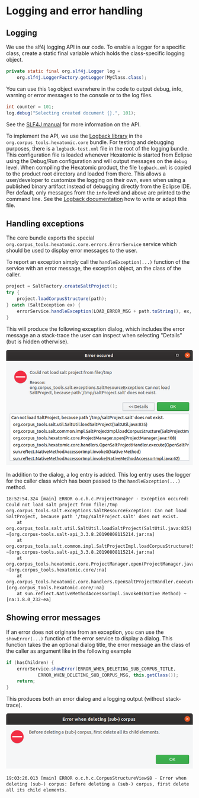 # Logging and error handling

## Logging

We use the slf4j logging API in our code.
To enable a logger for a specific class, create a static final variable which holds the class-specific logging object.

```java
private static final org.slf4j.Logger log = 
	org.slf4j.LoggerFactory.getLogger(MyClass.class);
```

You can use this `log` object everwhere in the code to output debug, info, warning or error messages to the console or to the log files. 

```java
int counter = 101;
log.debug("Selecting created document {}.", 101);
```

See the [SLF4J manual](https://www.slf4j.org/manual.html) for more information on the API.

To implement the API, we use the [Logback library](https://logback.qos.ch/) in the `org.corpus_tools.hexatomic.core` bundle.
For testing and debugging purposes, there is a `logback-test.xml` file in the root of the logging bundle. 
This configuration file is loaded whenever Hexatomic is started from Eclipse using the Debug/Run configuration and will output messages on the `debug` level.
When compiling the Hexatomic product, the file `logback.xml` is copied to the product root directory and loaded from there.
This allows a user/developer to customize the logging on their own, even when using a published binary artifact instead of debugging directly from the Eclipse IDE.
Per default, only messages from the `info` level and above are printed to the command line.
See the [Logback documentation](https://logback.qos.ch/manual/configuration.html) how to write or adapt this file.

## Handling exceptions

The core bundle exports the special `org.corpus_tools.hexatomic.core.errors.ErrorService` service which should be used to display error messages to the user.

To report an exception simply call the `handleException(...)` function of the service with an error message, the exception object, an the class of the caller.
```java
project = SaltFactory.createSaltProject();
try {
	project.loadCorpusStructure(path);
} catch (SaltException ex) {
	errorService.handleException(LOAD_ERROR_MSG + path.toString(), ex, ProjectManager.class);
}
```
This will produce the following exception dialog, which includes the error message an a stack-trace the user can inspect when selecting "Details" (but is hidden otherwise).

![An example for an exception dialog](./exception-dialog.png)

In addition to the dialog, a log entry is added.
This log entry uses the logger for the caller class which has been passed to the `handleException(...)` method.
```plain
18:52:54.324 [main] ERROR o.c.h.c.ProjectManager - Exception occured: Could not load salt project from file:/tmp
org.corpus_tools.salt.exceptions.SaltResourceException: Can not load SaltProject, because path '/tmp/saltProject.salt' does not exist. 
	at org.corpus_tools.salt.util.SaltUtil.loadSaltProject(SaltUtil.java:835) ~[org.corpus-tools.salt-api_3.3.8.20190808115214.jar:na]
	at org.corpus_tools.salt.common.impl.SaltProjectImpl.loadCorpusStructure(SaltProjectImpl.java:148) ~[org.corpus-tools.salt-api_3.3.8.20190808115214.jar:na]
	at org.corpus_tools.hexatomic.core.ProjectManager.open(ProjectManager.java:108) ~[org.corpus_tools.hexatomic.core/:na]
	at org.corpus_tools.hexatomic.core.handlers.OpenSaltProjectHandler.execute(OpenSaltProjectHandler.java:26) [org.corpus_tools.hexatomic.core/:na]
	at sun.reflect.NativeMethodAccessorImpl.invoke0(Native Method) ~[na:1.8.0_232-ea]
```

## Showing error messages

If an error does not originate from an exception, you can use the `showError(...)` function of the error service to display a dialog.
This function takes the an optional dialog title, the error message an the class of the caller as argument like in the following example
```java
if (hasChildren) {
	errorService.showError(ERROR_WHEN_DELETING_SUB_CORPUS_TITLE,
			ERROR_WHEN_DELETING_SUB_CORPUS_MSG, this.getClass());
	return;
}
```
This produces both an error dialog and a logging output (without stack-trace).

![An example for an error dialog](./error-dialog.png)

```plain
19:03:26.013 [main] ERROR o.c.h.c.CorpusStructureView$8 - Error when deleting (sub-) corpus: Before deleting a (sub-) corpus, first delete all its child elements.
```
